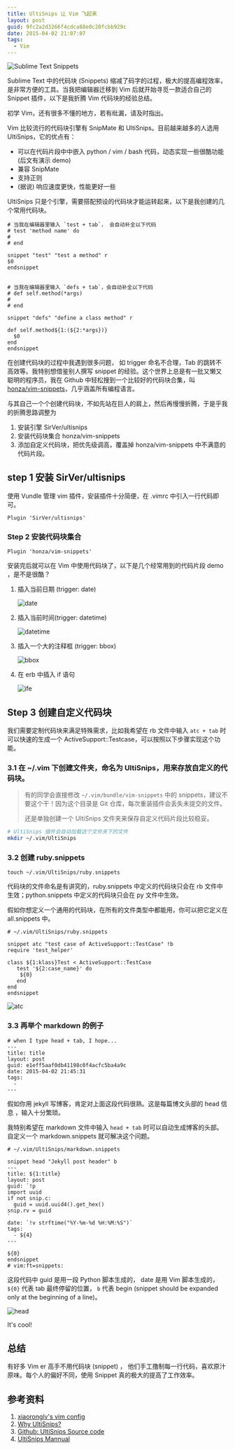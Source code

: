```yaml
---
title: UltiSnips 让 Vim 飞起来
layout: post
guid: 9fc2a2d3266f4cdca88e0c20fcbb929c
date: 2015-04-02 21:07:07
tags:
  - Vim
---
```


![Sublime Text Snippets](http://mednoter.com/media/files/2015-04-06-sublime.gif)

Sublime Text 中的代码块 (Snippets) 缩减了码字的过程，极大的提高编程效率，是非常方便的工具。当我把编辑器迁移到 Vim 后就开始寻觅一款适合自己的 Snippet 插件，以下是我折腾 Vim 代码块的经验总结。

初学 Vim，还有很多不懂的地方，若有纰漏，请及时指出。

Vim 比较流行的代码块引擎有 SnipMate 和 UltiSnips。目前越来越多的人选用 UltiSnips，它的优点有：

* 可以在代码片段中中嵌入 python / vim / bash  代码，动态实现一些很酷功能 (后文有演示 demo)
* 兼容 SnipMate
* 支持正则
* (据说) 响应速度更快，性能更好一些

UltiSnips 只是个引擎，需要搭配预设的代码块才能运转起来，以下是我创建的几个常用代码块。

```
# 当我在编辑器里输入 `test + tab`， 会自动补全以下代码
# test 'method name' do
#
# end

snippet "test" "test a method" r
$0
endsnippet


# 当我在编辑器里输入 `defs + tab`，会自动补全以下代码
# def self.method(*args)
#
# end

snippet "defs" "define a class method" r

def self.method${1:(${2:*args})}
  $0
end
endsnippet

```

在创建代码块的过程中我遇到很多问题， 如 trigger 命名不合理，Tab 的跳转不高效等。我特别想借鉴别人撰写 snippet 的经验。这个世界上总是有一批又懒又聪明的程序员，我在 Github 中轻松搜到一个比较好的代码块合集，叫 [honza/vim-snippets](https://github.com/honza/vim-snippets)，几乎涵盖所有编程语言。

与其自己一个个创建代码块，不如先站在巨人的肩上，然后再慢慢折腾，于是乎我的折腾思路调整为

1. 安装引擎 SirVer/ultisnips
2. 安装代码块集合 honza/vim-snippets
3. 添加自定义代码块，把优先级调高，覆盖掉 honza/vim-snippets 中不满意的代码片段。

## step 1 安装 SirVer/ultisnips

使用 Vundle 管理 vim 插件，安装插件十分简便，在 .vimrc 中引入一行代码即可。

```
Plugin 'SirVer/ultisnips'
```

### Step 2 安装代码块集合

```
Plugin 'honza/vim-snippets'
```

安装完后就可以在 Vim 中使用代码块了，以下是几个经常用到的代码片段 demo ，是不是很酷？


1. 插入当前日期 (trigger: date)

    ![date](http://mednoter.com/media/files/2015-04-06-date.gif)

2. 插入当前时间(trigger: datetime)

    ![datetime](http://mednoter.com/media/files/2015-04-06-datetime.gif)

3. 插入一个大的注释框 (trigger: bbox)

    ![bbox](http://mednoter.com/media/files/2015-04-06-bbox.gif)

4. 在 erb 中插入 if 语句

    ![ife](http://mednoter.com/media/files/2015-04-06-ife.gif)


##  Step 3 创建自定义代码块


我们需要定制代码块来满足特殊需求，比如我希望在 rb 文件中输入  `atc + tab` 时可以快速的生成一个 ActiveSupport::Testcase，可以按照以下步骤实现这个功能。

### 3.1 在 ~/.vim 下创建文件夹，命名为 UltiSnips，用来存放自定义的代码块。

> 有的同学会直接修改 `~/.vim/bundle/vim-snippets` 中的 snippets，建议不要这个干！因为这个目录是 Git 仓库，每次重装插件会丢失未提交的文件。
>
> 还是单独创建一个 UltiSnips 文件夹来保存自定义代码片段比较稳妥。

```bash
# UltiSnips 插件会自动加载这个文件夹下的文件
mkdir ~/.vim/UltiSnips
```

### 3.2 创建 ruby.snippets

```
touch ~/.vim/UltiSnips/ruby.snippets
```

代码块的文件命名是有讲究的，ruby.snippets 中定义的代码块只会在 rb 文件中生效；python.snippets 中定义的代码块只会在 py 文件中生效。

假如你想定义一个通用的代码块，在所有的文件类型中都能用，你可以把它定义在 all.snippets 中。

```
# ~/.vim/UltiSnips/ruby.snippets

snippet atc "test case of ActiveSupport::TestCase" !b
require 'test_helper'

class ${1:klass}Test < ActiveSupport::TestCase
   test '${2:case_name}' do
    ${0}
   end
end
endsnippet

```

![atc](http://mednoter.com/media/files/2015-04-06-atc.gif)


### 3.3 再举个 markdown 的例子

```
# when I type head + tab, I hope...
---
title: title
layout: post
guid: e1eff5aaf0db41198c0f4acfc5ba4a9c
date: 2015-04-02 21:45:31
tags:
  -
---
```

假如你用 jekyll 写博客，肯定对上面这段代码很熟。这是每篇博文头部的 head 信息
，输入十分繁琐。

我特别希望在 markdown 文件中输入 `head + tab` 时可以自动生成博客的头部。 自定义一个 markdown.snippets 就可解决这个问题。

```
# ~/.vim/UltiSnips/markdown.snippets

snippet head "Jekyll post header" b
---
title: ${1:title}
layout: post
guid: `!p
import uuid
if not snip.c:
  guid = uuid.uuid4().get_hex()
snip.rv = guid
`
date: `!v strftime("%Y-%m-%d %H:%M:%S")`
tags:
  - ${4}
---

${0}
endsnippet
# vim:ft=snippets:
```

这段代码中 guid 是用一段 Python 脚本生成的， date 是用 Vim 脚本生成的，`${0}` 代表 tab 最终停留的位置， `b` 代表 begin (snippet should be expanded only at the beginning of a line)。

![head](http://mednoter.com/media/files/2015-04-06-head.gif)

It's cool!


## 总结

有好多 Vim er 高手不用代码块 (snippet) ， 他们手工撸制每一行代码，喜欢原汁原味。每个人的偏好不同，使用 Snippet 真的极大的提高了工作效率。


## 参考资料

1. [xiaoronglv's vim config](https://github.com/xiaoronglv/dotfiles)
2. [Why UltiSnips?](http://fueledbylemons.com/blog/2011/07/27/why-ultisnips/#options)
3. [Github: UltiSnips Source code](https://github.com/SirVer/ultisnips)
4. [UltiSnips Mannual](https://github.com/SirVer/ultisnips/blob/master/doc/UltiSnips.txt)


